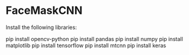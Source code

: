 # FaceMaskCNN

Install the following libraries:

pip install opencv-python
pip install pandas
pip install numpy
pip install matplotlib
pip install tensorflow
pip install mtcnn
pip install keras
